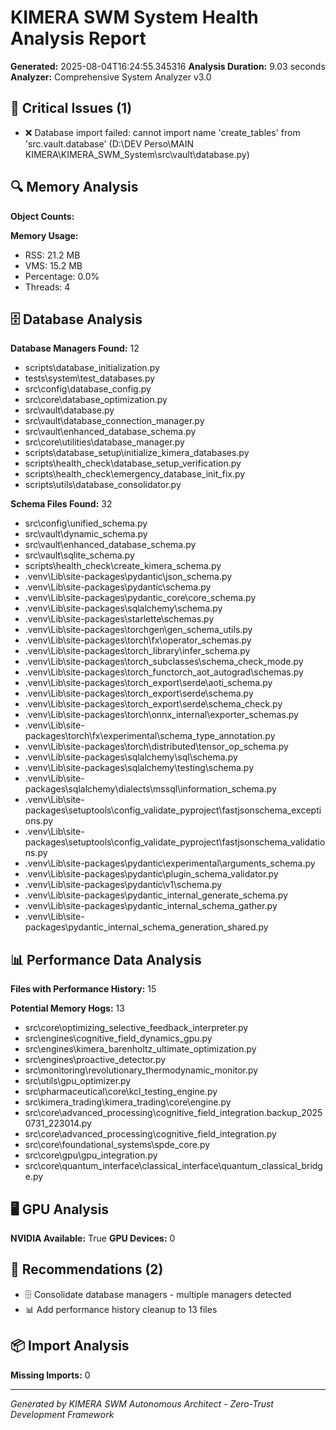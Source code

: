 # KIMERA SWM System Health Analysis Report

**Generated:** 2025-08-04T16:24:55.345316
**Analysis Duration:** 9.03 seconds
**Analyzer:** Comprehensive System Analyzer v3.0

## 🚨 Critical Issues (1)

- ❌ Database import failed: cannot import name 'create_tables' from 'src.vault.database' (D:\DEV Perso\MAIN KIMERA\KIMERA_SWM_System\src\vault\database.py)


## 🔍 Memory Analysis

**Object Counts:**

**Memory Usage:**
- RSS: 21.2 MB
- VMS: 15.2 MB
- Percentage: 0.0%
- Threads: 4


## 🗄️ Database Analysis

**Database Managers Found:** 12
- scripts\database_initialization.py
- tests\system\test_databases.py
- src\config\database_config.py
- src\core\database_optimization.py
- src\vault\database.py
- src\vault\database_connection_manager.py
- src\vault\enhanced_database_schema.py
- src\core\utilities\database_manager.py
- scripts\database_setup\initialize_kimera_databases.py
- scripts\health_check\database_setup_verification.py
- scripts\health_check\emergency_database_init_fix.py
- scripts\utils\database_consolidator.py

**Schema Files Found:** 32
- src\config\unified_schema.py
- src\vault\dynamic_schema.py
- src\vault\enhanced_database_schema.py
- src\vault\sqlite_schema.py
- scripts\health_check\create_kimera_schema.py
- .venv\Lib\site-packages\pydantic\json_schema.py
- .venv\Lib\site-packages\pydantic\schema.py
- .venv\Lib\site-packages\pydantic_core\core_schema.py
- .venv\Lib\site-packages\sqlalchemy\schema.py
- .venv\Lib\site-packages\starlette\schemas.py
- .venv\Lib\site-packages\torchgen\gen_schema_utils.py
- .venv\Lib\site-packages\torch\fx\operator_schemas.py
- .venv\Lib\site-packages\torch\_library\infer_schema.py
- .venv\Lib\site-packages\torch\_subclasses\schema_check_mode.py
- .venv\Lib\site-packages\torch\_functorch\_aot_autograd\schemas.py
- .venv\Lib\site-packages\torch\_export\serde\aoti_schema.py
- .venv\Lib\site-packages\torch\_export\serde\schema.py
- .venv\Lib\site-packages\torch\_export\serde\schema_check.py
- .venv\Lib\site-packages\torch\onnx\_internal\exporter\_schemas.py
- .venv\Lib\site-packages\torch\fx\experimental\schema_type_annotation.py
- .venv\Lib\site-packages\torch\distributed\tensor\_op_schema.py
- .venv\Lib\site-packages\sqlalchemy\sql\schema.py
- .venv\Lib\site-packages\sqlalchemy\testing\schema.py
- .venv\Lib\site-packages\sqlalchemy\dialects\mssql\information_schema.py
- .venv\Lib\site-packages\setuptools\config\_validate_pyproject\fastjsonschema_exceptions.py
- .venv\Lib\site-packages\setuptools\config\_validate_pyproject\fastjsonschema_validations.py
- .venv\Lib\site-packages\pydantic\experimental\arguments_schema.py
- .venv\Lib\site-packages\pydantic\plugin\_schema_validator.py
- .venv\Lib\site-packages\pydantic\v1\schema.py
- .venv\Lib\site-packages\pydantic\_internal\_generate_schema.py
- .venv\Lib\site-packages\pydantic\_internal\_schema_gather.py
- .venv\Lib\site-packages\pydantic\_internal\_schema_generation_shared.py


## 📊 Performance Data Analysis

**Files with Performance History:** 15

**Potential Memory Hogs:** 13
- src\core\optimizing_selective_feedback_interpreter.py
- src\engines\cognitive_field_dynamics_gpu.py
- src\engines\kimera_barenholtz_ultimate_optimization.py
- src\engines\proactive_detector.py
- src\monitoring\revolutionary_thermodynamic_monitor.py
- src\utils\gpu_optimizer.py
- src\pharmaceutical\core\kcl_testing_engine.py
- src\kimera_trading\kimera_trading\core\engine.py
- src\core\advanced_processing\cognitive_field_integration.backup_20250731_223014.py
- src\core\advanced_processing\cognitive_field_integration.py
- src\core\foundational_systems\spde_core.py
- src\core\gpu\gpu_integration.py
- src\core\quantum_interface\classical_interface\quantum_classical_bridge.py


## 🖥️ GPU Analysis

**NVIDIA Available:** True
**GPU Devices:** 0


## 🔧 Recommendations (2)

- 🗄️ Consolidate database managers - multiple managers detected
- 📊 Add performance history cleanup to 13 files


## 📦 Import Analysis

**Missing Imports:** 0


---
*Generated by KIMERA SWM Autonomous Architect - Zero-Trust Development Framework*
